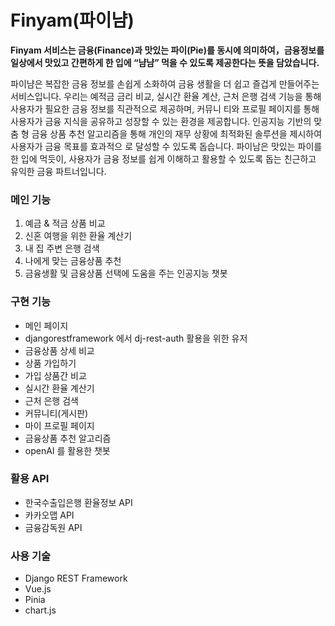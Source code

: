 # Finyam(파이냠)
**Finyam 서비스는 금융(Finance)과 맛있는 파이(Pie)를 동시에 의미하여，금융정보를 일상에서 맛있고 간편하게 한 입에 “냠냠” 먹을 수 있도록 제공한다는 뜻을 담았습니다.**


파이냠은 복잡한 금융 정보를 손쉽게 소화하여 금융 생활을 더 쉽고 즐겁게 만들어주는 서비스입니다. 우리는 예적금 금리 비교, 실시간 환율 계산, 근처 은행 검색 기능을 통해 사용자가 필요한 금융 정보를 직관적으로 제공하며, 커뮤니 티와 프로필 페이지를 통해 사용자가 금융 지식을 공유하고 성장할 수 있는 환경을 제공합니다. 인공지능 기반의 맞춤 형 금융 상품 추천 알고리즘을 통해 개인의 재무 상황에 최적화된 솔루션을 제시하여 사용자가 금융 목표를 효과적으 로 달성할 수 있도록 돕습니다. 파이남은 맛있는 파이를 한 입에 먹듯이, 사용자가 금융 정보를 쉽게 이해하고 활용할 수 있도록 돕는 친근하고 유익한 금융 파트너입니다.

### 메인 기능
1. 예금 & 적금 상품 비교
2. 신혼 여행을 위한 환율 계산기
3. 내 집 주변 은행 검색
4. 나에게 맞는 금융상품 추천
5. 금융생활 및 금융상품 선택에 도움을 주는 인공지능 챗봇

### 구현 기능
- 메인 페이지
- djangorestframework 에서 dj-rest-auth 활용을 위한 유저
- 금융상품 상세 비교
- 상품 가입하기
- 가입 상품간 비교
- 실시간 환율 계산기
- 근처 은행 검색
- 커뮤니티(게시판)
- 마이 프로필 페이지
- 금융상품 추천 알고리즘
- openAI 를 활용한 챗봇


### 활용 API
- 한국수출입은행 환율정보 API
- 카카오맵 API
- 금융감독원 API

### 사용 기술
- Django REST Framework
- Vue.js
- Pinia
- chart.js
